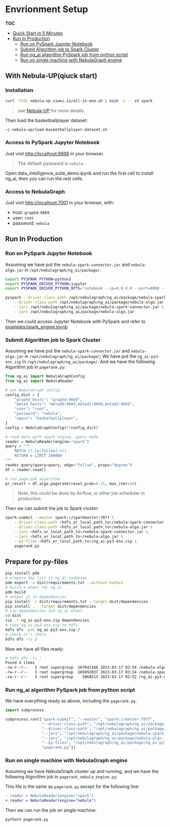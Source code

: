 # Envrionment Setup

**TOC**

- [Quick Start in 5 Minutes](#with-nebula-upqiuck-start)
- [Run In Production](#in-production)
    - [Run on PySpark Jupyter Notebook](#run-on-pyspark-jupyter-notebook)
    - [Submit Algorithm job to Spark Cluster](#submit-algorithm-job-to-spark-cluster)
    - [Run ng_ai algorithm PySpark job from python script](#run-ng_ai-algorithm-pyspark-job-from-python-script)
    - [Run on single machine with NebulaGraph engine](#run-on-single-machine-with-nebulagraph-engine)

## With Nebula-UP(qiuck start)

### Installation

```bash
curl -fsSL nebula-up.siwei.io/all-in-one.sh | bash -s -- v3 spark
```

> see [Nebula-UP](https://github.com/wey-gu/nebula-up) for more details.

Then load the basketballplayer dataset:

```bash
~/.nebula-up/load-basketballplayer-dataset.sh
```

### Access to PySpark Jupyter Notebook

Just visit [http://localhost:8888](http://localhost:8888) in your browser.

> The default password is `nebula`.

Open data_intelligence_suite_demo.ipynb and run the first cell to install ng_ai, then you can run the rest cells.

### Access to NebulaGraph

Just visit [http://localhost:7001](http://localhost:7001) in your browser, with:

- host: `graphd:9669`
- user: `root`
- password: `nebula`

## Run In Production

### Run on PySpark Jupyter Notebook

Assuming we have put the `nebula-spark-connector.jar` and `nebula-algo.jar` in `/opt/nebulagraph/ng_ai/package/`.

```bash
export PYSPARK_PYTHON=python3
export PYSPARK_DRIVER_PYTHON=jupyter
export PYSPARK_DRIVER_PYTHON_OPTS="notebook --ip=0.0.0.0 --port=8888 --no-browser"

pyspark --driver-class-path /opt/nebulagraph/ng_ai/package/nebula-spark-connector.jar \
    --driver-class-path /opt/nebulagraph/ng_ai/package/nebula-algo.jar \
    --jars /opt/nebulagraph/ng_ai/package/nebula-spark-connector.jar \
    --jars /opt/nebulagraph/ng_ai/package/nebula-algo.jar
```

Then we could access Jupyter Notebook with PySpark and refer to [examples/spark_engine.ipynb](https://github.com/wey-gu/nebulagraph-ai/blob/main/examples/spark_engine.ipynb)

### Submit Algorithm job to Spark Cluster

Assuming we have put the `nebula-spark-connector.jar` and `nebula-algo.jar` in `/opt/nebulagraph/ng_ai/package/`;
We have put the `ng_ai-py3-env.zip` in `/opt/nebulagraph/ng_ai/package/`.
And we have the following Algorithm job in `pagerank.py`:

```python
from ng_ai import NebulaGraphConfig
from ng_ai import NebulaReader

# set NebulaGraph config
config_dict = {
    "graphd_hosts": "graphd:9669",
    "metad_hosts": "metad0:9669,metad1:9669,metad2:9669",
    "user": "root",
    "password": "nebula",
    "space": "basketballplayer",
}
config = NebulaGraphConfig(**config_dict)

# read data with spark engine, query mode
reader = NebulaReader(engine="spark")
query = """
    MATCH ()-[e:follow]->()
    RETURN e LIMIT 100000
"""
reader.query(query=query, edge="follow", props="degree")
df = reader.read()

# run pagerank algorithm
pr_result = df.algo.pagerank(reset_prob=0.15, max_iter=10)
```

> Note, this could be done by Airflow, or other job scheduler in production.

Then we can submit the job to Spark cluster:

```bash
spark-submit --master spark://sparkmaster:7077 \
    --driver-class-path <hdfs_or_local_path_to>/nebula-spark-connector.jar \
    --driver-class-path <hdfs_or_local_path_to>/nebula-algo.jar \
    --jars <hdfs_or_local_path_to>/nebula-spark-connector.jar \
    --jars <hdfs_or_local_path_to>/nebula-algo.jar \
    --py-files <hdfs_or_local_path_to>/ng_ai-py3-env.zip \
    pagerank.py
```

## Prepare for py-files

```bash
pip install pdm
# prepare dep list in ng_ai codebase
pdm export -o dist/requirements.txt --without-hashes
# build a wheel for ng_ai
pdm build
# output it to dependencies
pip install -r dist/requirements.txt --target dist/dependencies
pip install . --target dist/dependencies
# zip dependencies and ng_ai wheel
cd dist
zip -r ng_ai-py3-env.zip dependencies
# copy ng_ai-py3-env.zip to hdfs
hdfs dfs -put ng_ai-py3-env.zip /
# check it's there
hdfs dfs -ls /
```

Now we have all files ready:

```bash
# hdfs dfs -ls /
Found 4 items
-rw-r--r--   3 root supergroup  167042166 2023-03-17 03:54 /nebula-algo.jar
-rw-r--r--   3 root supergroup  165992037 2023-03-17 03:54 /nebula-spark-connector.jar
-rw-r--r--   3 root supergroup    5068513 2023-03-17 03:52 /ng_ai-py3-env.zip
```

### Run ng_ai algorithm PySpark job from python script

We have everything ready as above, including the `pagerank.py`.

```python
import subprocess

subprocess.run(["spark-submit", "--master", "spark://master:7077",
                "--driver-class-path", "/opt/nebulagraph/ng_ai/package/nebula-spark-connector.jar",
                "--driver-class-path", "/opt/nebulagraph/ng_ai/package/nebula-algo.jar",
                "--jars", "/opt/nebulagraph/ng_ai/package/nebula-spark-connector.jar",
                "--jars", "/opt/nebulagraph/ng_ai/package/nebula-algo.jar",
                "--py-files", "/opt/nebulagraph/ng_ai/package/ng_ai-py3-env.zip",
                "pagerank.py"])
```

### Run on single machine with NebulaGraph engine

Assuming we have NebulaGraph cluster up and running, and we have the following Algorithm job in `pagerank_nebula_engine.py`:

This file is the same as `pagerank.py` except for the following line:

```diff
- reader = NebulaReader(engine="spark")
+ reader = NebulaReader(engine="nebula")
```

Then we can run the job on single machine:

```bash
python3 pagerank.py
```